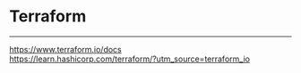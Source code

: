 # Terraform #
---


https://www.terraform.io/docs  
https://learn.hashicorp.com/terraform/?utm_source=terraform_io


